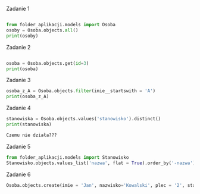 Zadanie 1
```python

from folder_aplikacji.models import Osoba
osoby = Osoba.objects.all()
print(osoby)
```


Zadanie 2
```python

osoba = Osoba.objects.get(id=3)
print(osoba)

```

Zadanie 3
```python
osoba_z_A = Osoba.objects.filter(imie__startswith = 'A')
print(osoba_z_A)
```

Zadanie 4
```python
stanowiska = Osoba.objects.values('stanowisko').distinct()
print(stanowiska)

Czemu nie działa???
```


Zadanie 5
```python
from folder_aplikacji.models import Stanowisko
Stanowisko.objects.values_list('nazwa', flat = True).order_by('-nazwa')
```

Zadanie 6
```python
Osoba.objects.create(imie = 'Jan', nazwisko='Kowalski', plec = '2', stanowisko= Stanowisko.objects.get(id=1))
```